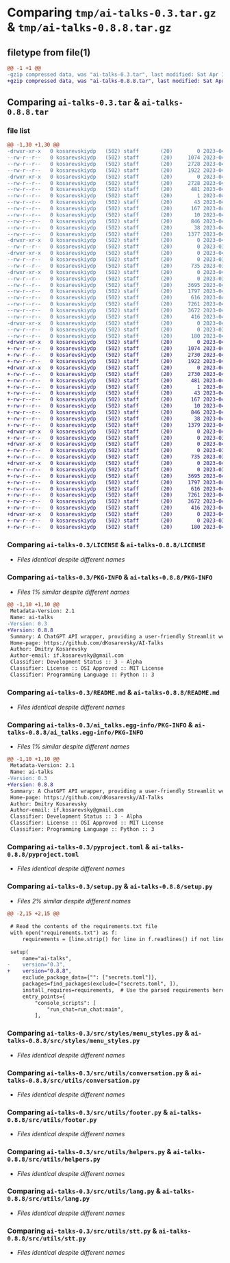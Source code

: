 # Comparing `tmp/ai-talks-0.3.tar.gz` & `tmp/ai-talks-0.8.8.tar.gz`

## filetype from file(1)

```diff
@@ -1 +1 @@
-gzip compressed data, was "ai-talks-0.3.tar", last modified: Sat Apr 15 22:57:03 2023, max compression
+gzip compressed data, was "ai-talks-0.8.8.tar", last modified: Sat Apr 15 23:05:26 2023, max compression
```

## Comparing `ai-talks-0.3.tar` & `ai-talks-0.8.8.tar`

### file list

```diff
@@ -1,30 +1,30 @@
-drwxr-xr-x   0 kosarevskiydp   (502) staff       (20)        0 2023-04-15 22:57:03.869896 ai-talks-0.3/
--rw-r--r--   0 kosarevskiydp   (502) staff       (20)     1074 2023-04-09 09:49:53.000000 ai-talks-0.3/LICENSE
--rw-r--r--   0 kosarevskiydp   (502) staff       (20)     2728 2023-04-15 22:57:03.868388 ai-talks-0.3/PKG-INFO
--rw-r--r--   0 kosarevskiydp   (502) staff       (20)     1922 2023-04-15 19:25:22.000000 ai-talks-0.3/README.md
-drwxr-xr-x   0 kosarevskiydp   (502) staff       (20)        0 2023-04-15 22:57:03.756117 ai-talks-0.3/ai_talks.egg-info/
--rw-r--r--   0 kosarevskiydp   (502) staff       (20)     2728 2023-04-15 22:57:03.000000 ai-talks-0.3/ai_talks.egg-info/PKG-INFO
--rw-r--r--   0 kosarevskiydp   (502) staff       (20)      481 2023-04-15 22:57:03.000000 ai-talks-0.3/ai_talks.egg-info/SOURCES.txt
--rw-r--r--   0 kosarevskiydp   (502) staff       (20)        1 2023-04-15 22:57:03.000000 ai-talks-0.3/ai_talks.egg-info/dependency_links.txt
--rw-r--r--   0 kosarevskiydp   (502) staff       (20)       43 2023-04-15 22:57:03.000000 ai-talks-0.3/ai_talks.egg-info/entry_points.txt
--rw-r--r--   0 kosarevskiydp   (502) staff       (20)      167 2023-04-15 22:57:03.000000 ai-talks-0.3/ai_talks.egg-info/requires.txt
--rw-r--r--   0 kosarevskiydp   (502) staff       (20)       10 2023-04-15 22:57:03.000000 ai-talks-0.3/ai_talks.egg-info/top_level.txt
--rw-r--r--   0 kosarevskiydp   (502) staff       (20)      846 2023-04-09 19:26:49.000000 ai-talks-0.3/pyproject.toml
--rw-r--r--   0 kosarevskiydp   (502) staff       (20)       38 2023-04-15 22:57:03.870151 ai-talks-0.3/setup.cfg
--rw-r--r--   0 kosarevskiydp   (502) staff       (20)     1377 2023-04-15 22:56:52.000000 ai-talks-0.3/setup.py
-drwxr-xr-x   0 kosarevskiydp   (502) staff       (20)        0 2023-04-15 22:57:03.756656 ai-talks-0.3/src/
--rw-r--r--   0 kosarevskiydp   (502) staff       (20)        0 2023-03-22 15:12:34.000000 ai-talks-0.3/src/__init__.py
-drwxr-xr-x   0 kosarevskiydp   (502) staff       (20)        0 2023-04-15 22:57:03.757542 ai-talks-0.3/src/styles/
--rw-r--r--   0 kosarevskiydp   (502) staff       (20)        0 2023-03-22 15:12:34.000000 ai-talks-0.3/src/styles/__init__.py
--rw-r--r--   0 kosarevskiydp   (502) staff       (20)      735 2023-03-23 21:57:52.000000 ai-talks-0.3/src/styles/menu_styles.py
-drwxr-xr-x   0 kosarevskiydp   (502) staff       (20)        0 2023-04-15 22:57:03.862979 ai-talks-0.3/src/utils/
--rw-r--r--   0 kosarevskiydp   (502) staff       (20)        0 2023-03-22 15:12:34.000000 ai-talks-0.3/src/utils/__init__.py
--rw-r--r--   0 kosarevskiydp   (502) staff       (20)     3695 2023-04-15 19:59:55.000000 ai-talks-0.3/src/utils/conversation.py
--rw-r--r--   0 kosarevskiydp   (502) staff       (20)     1797 2023-04-15 19:25:22.000000 ai-talks-0.3/src/utils/footer.py
--rw-r--r--   0 kosarevskiydp   (502) staff       (20)      616 2023-04-09 19:46:48.000000 ai-talks-0.3/src/utils/helpers.py
--rw-r--r--   0 kosarevskiydp   (502) staff       (20)     7261 2023-04-15 22:07:51.000000 ai-talks-0.3/src/utils/lang.py
--rw-r--r--   0 kosarevskiydp   (502) staff       (20)     3672 2023-04-15 22:38:15.000000 ai-talks-0.3/src/utils/stt.py
--rw-r--r--   0 kosarevskiydp   (502) staff       (20)      416 2023-04-15 19:59:55.000000 ai-talks-0.3/src/utils/tts.py
-drwxr-xr-x   0 kosarevskiydp   (502) staff       (20)        0 2023-04-15 22:57:03.867266 ai-talks-0.3/tests/
--rw-r--r--   0 kosarevskiydp   (502) staff       (20)        0 2023-03-22 15:12:34.000000 ai-talks-0.3/tests/__init__.py
--rw-r--r--   0 kosarevskiydp   (502) staff       (20)      180 2023-04-09 19:59:55.000000 ai-talks-0.3/tests/test_helpers.py
+drwxr-xr-x   0 kosarevskiydp   (502) staff       (20)        0 2023-04-15 23:05:26.341540 ai-talks-0.8.8/
+-rw-r--r--   0 kosarevskiydp   (502) staff       (20)     1074 2023-04-09 09:49:53.000000 ai-talks-0.8.8/LICENSE
+-rw-r--r--   0 kosarevskiydp   (502) staff       (20)     2730 2023-04-15 23:05:26.340161 ai-talks-0.8.8/PKG-INFO
+-rw-r--r--   0 kosarevskiydp   (502) staff       (20)     1922 2023-04-15 19:25:22.000000 ai-talks-0.8.8/README.md
+drwxr-xr-x   0 kosarevskiydp   (502) staff       (20)        0 2023-04-15 23:05:26.329179 ai-talks-0.8.8/ai_talks.egg-info/
+-rw-r--r--   0 kosarevskiydp   (502) staff       (20)     2730 2023-04-15 23:05:26.000000 ai-talks-0.8.8/ai_talks.egg-info/PKG-INFO
+-rw-r--r--   0 kosarevskiydp   (502) staff       (20)      481 2023-04-15 23:05:26.000000 ai-talks-0.8.8/ai_talks.egg-info/SOURCES.txt
+-rw-r--r--   0 kosarevskiydp   (502) staff       (20)        1 2023-04-15 23:05:26.000000 ai-talks-0.8.8/ai_talks.egg-info/dependency_links.txt
+-rw-r--r--   0 kosarevskiydp   (502) staff       (20)       43 2023-04-15 23:05:26.000000 ai-talks-0.8.8/ai_talks.egg-info/entry_points.txt
+-rw-r--r--   0 kosarevskiydp   (502) staff       (20)      167 2023-04-15 23:05:26.000000 ai-talks-0.8.8/ai_talks.egg-info/requires.txt
+-rw-r--r--   0 kosarevskiydp   (502) staff       (20)       10 2023-04-15 23:05:26.000000 ai-talks-0.8.8/ai_talks.egg-info/top_level.txt
+-rw-r--r--   0 kosarevskiydp   (502) staff       (20)      846 2023-04-09 19:26:49.000000 ai-talks-0.8.8/pyproject.toml
+-rw-r--r--   0 kosarevskiydp   (502) staff       (20)       38 2023-04-15 23:05:26.341720 ai-talks-0.8.8/setup.cfg
+-rw-r--r--   0 kosarevskiydp   (502) staff       (20)     1379 2023-04-15 23:05:21.000000 ai-talks-0.8.8/setup.py
+drwxr-xr-x   0 kosarevskiydp   (502) staff       (20)        0 2023-04-15 23:05:26.329744 ai-talks-0.8.8/src/
+-rw-r--r--   0 kosarevskiydp   (502) staff       (20)        0 2023-03-22 15:12:34.000000 ai-talks-0.8.8/src/__init__.py
+drwxr-xr-x   0 kosarevskiydp   (502) staff       (20)        0 2023-04-15 23:05:26.330709 ai-talks-0.8.8/src/styles/
+-rw-r--r--   0 kosarevskiydp   (502) staff       (20)        0 2023-03-22 15:12:34.000000 ai-talks-0.8.8/src/styles/__init__.py
+-rw-r--r--   0 kosarevskiydp   (502) staff       (20)      735 2023-03-23 21:57:52.000000 ai-talks-0.8.8/src/styles/menu_styles.py
+drwxr-xr-x   0 kosarevskiydp   (502) staff       (20)        0 2023-04-15 23:05:26.337724 ai-talks-0.8.8/src/utils/
+-rw-r--r--   0 kosarevskiydp   (502) staff       (20)        0 2023-03-22 15:12:34.000000 ai-talks-0.8.8/src/utils/__init__.py
+-rw-r--r--   0 kosarevskiydp   (502) staff       (20)     3695 2023-04-15 19:59:55.000000 ai-talks-0.8.8/src/utils/conversation.py
+-rw-r--r--   0 kosarevskiydp   (502) staff       (20)     1797 2023-04-15 19:25:22.000000 ai-talks-0.8.8/src/utils/footer.py
+-rw-r--r--   0 kosarevskiydp   (502) staff       (20)      616 2023-04-09 19:46:48.000000 ai-talks-0.8.8/src/utils/helpers.py
+-rw-r--r--   0 kosarevskiydp   (502) staff       (20)     7261 2023-04-15 22:07:51.000000 ai-talks-0.8.8/src/utils/lang.py
+-rw-r--r--   0 kosarevskiydp   (502) staff       (20)     3672 2023-04-15 22:38:15.000000 ai-talks-0.8.8/src/utils/stt.py
+-rw-r--r--   0 kosarevskiydp   (502) staff       (20)      416 2023-04-15 19:59:55.000000 ai-talks-0.8.8/src/utils/tts.py
+drwxr-xr-x   0 kosarevskiydp   (502) staff       (20)        0 2023-04-15 23:05:26.339229 ai-talks-0.8.8/tests/
+-rw-r--r--   0 kosarevskiydp   (502) staff       (20)        0 2023-03-22 15:12:34.000000 ai-talks-0.8.8/tests/__init__.py
+-rw-r--r--   0 kosarevskiydp   (502) staff       (20)      180 2023-04-09 19:59:55.000000 ai-talks-0.8.8/tests/test_helpers.py
```

### Comparing `ai-talks-0.3/LICENSE` & `ai-talks-0.8.8/LICENSE`

 * *Files identical despite different names*

### Comparing `ai-talks-0.3/PKG-INFO` & `ai-talks-0.8.8/PKG-INFO`

 * *Files 1% similar despite different names*

```diff
@@ -1,10 +1,10 @@
 Metadata-Version: 2.1
 Name: ai-talks
-Version: 0.3
+Version: 0.8.8
 Summary: A ChatGPT API wrapper, providing a user-friendly Streamlit web interface
 Home-page: https://github.com/dKosarevsky/AI-Talks
 Author: Dmitry Kosarevsky
 Author-email: if.kosarevsky@gmail.com
 Classifier: Development Status :: 3 - Alpha
 Classifier: License :: OSI Approved :: MIT License
 Classifier: Programming Language :: Python :: 3
```

### Comparing `ai-talks-0.3/README.md` & `ai-talks-0.8.8/README.md`

 * *Files identical despite different names*

### Comparing `ai-talks-0.3/ai_talks.egg-info/PKG-INFO` & `ai-talks-0.8.8/ai_talks.egg-info/PKG-INFO`

 * *Files 1% similar despite different names*

```diff
@@ -1,10 +1,10 @@
 Metadata-Version: 2.1
 Name: ai-talks
-Version: 0.3
+Version: 0.8.8
 Summary: A ChatGPT API wrapper, providing a user-friendly Streamlit web interface
 Home-page: https://github.com/dKosarevsky/AI-Talks
 Author: Dmitry Kosarevsky
 Author-email: if.kosarevsky@gmail.com
 Classifier: Development Status :: 3 - Alpha
 Classifier: License :: OSI Approved :: MIT License
 Classifier: Programming Language :: Python :: 3
```

### Comparing `ai-talks-0.3/pyproject.toml` & `ai-talks-0.8.8/pyproject.toml`

 * *Files identical despite different names*

### Comparing `ai-talks-0.3/setup.py` & `ai-talks-0.8.8/setup.py`

 * *Files 2% similar despite different names*

```diff
@@ -2,15 +2,15 @@
 
 # Read the contents of the requirements.txt file
 with open("requirements.txt") as f:
     requirements = [line.strip() for line in f.readlines() if not line.startswith("-f")]
 
 setup(
     name="ai-talks",
-    version="0.3",
+    version="0.8.8",
     exclude_package_data={"": ["secrets.toml"]},
     packages=find_packages(exclude=["secrets.toml", ]),
     install_requires=requirements,  # Use the parsed requirements here
     entry_points={
         "console_scripts": [
             "run_chat=run_chat:main",
         ],
```

### Comparing `ai-talks-0.3/src/styles/menu_styles.py` & `ai-talks-0.8.8/src/styles/menu_styles.py`

 * *Files identical despite different names*

### Comparing `ai-talks-0.3/src/utils/conversation.py` & `ai-talks-0.8.8/src/utils/conversation.py`

 * *Files identical despite different names*

### Comparing `ai-talks-0.3/src/utils/footer.py` & `ai-talks-0.8.8/src/utils/footer.py`

 * *Files identical despite different names*

### Comparing `ai-talks-0.3/src/utils/helpers.py` & `ai-talks-0.8.8/src/utils/helpers.py`

 * *Files identical despite different names*

### Comparing `ai-talks-0.3/src/utils/lang.py` & `ai-talks-0.8.8/src/utils/lang.py`

 * *Files identical despite different names*

### Comparing `ai-talks-0.3/src/utils/stt.py` & `ai-talks-0.8.8/src/utils/stt.py`

 * *Files identical despite different names*

